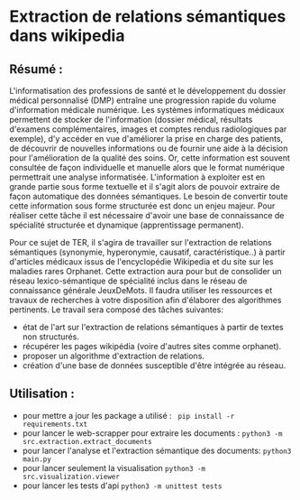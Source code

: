 
# Extraction de relations sémantiques dans wikipedia

## Résumé :
L'informatisation des professions de santé et le développement du dossier médical personnalisé (DMP) entraîne une progression rapide du volume d'information médicale numérique. Les systèmes informatiques médicaux permettent de stocker de l'information (dossier médical, résultats d'examens complémentaires, images et comptes rendus radiologiques par exemple), d'y accéder en vue d'améliorer la prise en charge des patients, de découvrir de nouvelles informations ou de fournir une aide à la décision pour l'amélioration de la qualité des soins. Or, cette information est souvent consultée de façon individuelle et manuelle alors que le format numérique permettrait une analyse informatisée. L'information à exploiter est en grande partie sous forme textuelle et il s'agit alors de pouvoir extraire de façon automatique des données sémantiques. Le besoin de convertir toute cette information sous forme structurée est donc un enjeu majeur. Pour réaliser cette tâche il est nécessaire d'avoir une base de connaissance de spécialité structurée et dynamique (apprentissage permanent).

Pour ce sujet de TER, il s'agira de travailler sur l'extraction de relations sémantiques (synonymie, hyperonymie, causatif, caractéristique..) à partir d'articles médicaux issus de l'encyclopédie Wikipedia et du site sur les maladies rares Orphanet. Cette extraction aura pour but de consolider un réseau lexico-sémantique de spécialité inclus dans le réseau de connaissance générale JeuxDeMots. Il faudra utiliser les ressources et travaux de recherches à votre disposition afin d'élaborer des algorithmes pertinents. Le travail sera composé des tâches suivantes:

* état de l'art sur l'extraction de relations sémantiques à partir de textes non structurés.
* récupérer les pages wikipédia (voire d'autres sites comme orphanet).
* proposer un algorithme d'extraction de relations.
* création d'une base de données susceptible d'être intégrée au réseau.

## Utilisation : 
- pour mettre a jour les package a utilisé : ` pip install -r requirements.txt` 
- pour lancer le web-scrapper pour extraire les documents : `python3 -m src.extraction.extract_documents`
- pour lancer l'analyse et l'extraction sémantique des documents: `python3 main.py`
- pour lancer seulement la visualisation `python3 -m src.visualization.viewer`
- pour lancer les tests d'api `python3 -m unittest tests`